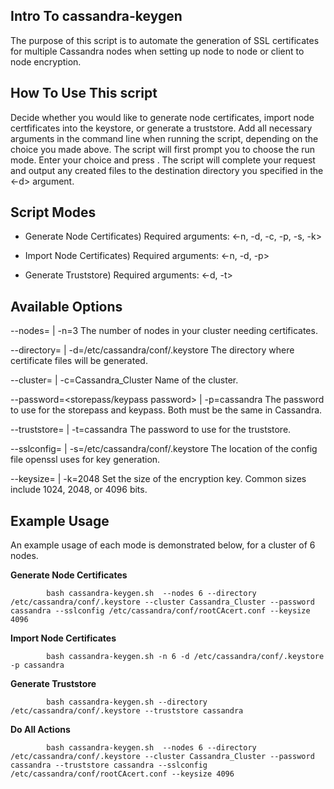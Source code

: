 ## Intro To cassandra-keygen

The purpose of this script is to automate the generation of SSL certificates for multiple Cassandra nodes when setting up node to node or client to node encryption.

## How To Use This script

Decide whether you would like to generate node certificates, import node certfificates into the keystore, or generate a truststore.
Add all necessary arguments in the command line
when running the script, depending on the choice you made above. The script will first prompt you to choose the run mode.
Enter your choice and press <Enter>. The script will complete your request and output any created files to
the destination directory you specified in the <-d> argument.

## Script Modes

- Generate Node Certificates)
   Required arguments: <-n, -d, -c, -p, -s, -k>

- Import Node Certificates)
   Required arguments: <-n, -d, -p>

- Generate Truststore)
	 Required arguments: <-d, -t>

## Available Options

   --nodes=<number of nodes> | -n=3
      The number of nodes in your cluster needing certificates.

   --directory=<directory location> | -d=/etc/cassandra/conf/.keystore
      The directory where certificate files will be generated.

   --cluster=<cluster name> | -c=Cassandra_Cluster
      Name of the cluster.

   --password=<storepass/keypass password> | -p=cassandra
      The password to use for the storepass and keypass. Both must be the same in Cassandra.

   --truststore=<truststore password> | -t=cassandra
      The password to use for the truststore.

   --sslconfig=<openssl config file location> | -s=/etc/cassandra/conf/.keystore
      The location of the config file openssl uses for key generation.

   --keysize=<key size> | -k=2048
     Set the size of the encryption key. Common sizes include 1024, 2048, or 4096 bits.

 ## Example Usage

An example usage of each mode is demonstrated below, for a cluster of 6 nodes.

**Generate Node Certificates**

			bash cassandra-keygen.sh  --nodes 6 --directory /etc/cassandra/conf/.keystore --cluster Cassandra_Cluster --password cassandra --sslconfig /etc/cassandra/conf/rootCAcert.conf --keysize 4096

**Import Node Certificates**

			bash cassandra-keygen.sh -n 6 -d /etc/cassandra/conf/.keystore -p cassandra

**Generate Truststore**

			bash cassandra-keygen.sh --directory /etc/cassandra/conf/.keystore --truststore cassandra

**Do All Actions**

			bash cassandra-keygen.sh  --nodes 6 --directory /etc/cassandra/conf/.keystore --cluster Cassandra_Cluster --password cassandra --truststore cassandra --sslconfig /etc/cassandra/conf/rootCAcert.conf --keysize 4096
